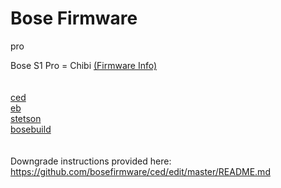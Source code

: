 # Bose Firmware

pro

Bose S1 Pro = Chibi <a href="https://github.com/bosefirmware/pro/blob/master/chibi/README.md">(Firmware Info)</a><br><br><br>
<a href="https://github.com/bosefirmware/ced">ced</a></br>
<a href="https://github.com/bosefirmware/eb">eb</a></br>
<a href="https://github.com/bosefirmware/stetson">stetson</a></br>
<a href="https://github.com/bosefirmware/bosebuild">bosebuild</a></br>
</br></br>
Downgrade instructions provided here:</br>
https://github.com/bosefirmware/ced/edit/master/README.md
